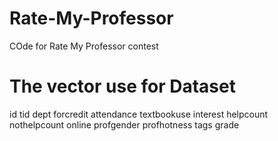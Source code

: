 # Rate-My-Professor
COde for Rate My Professor contest


# The vector use for Dataset
id tid dept forcredit attendance textbookuse interest helpcount nothelpcount online profgender profhotness tags grade


